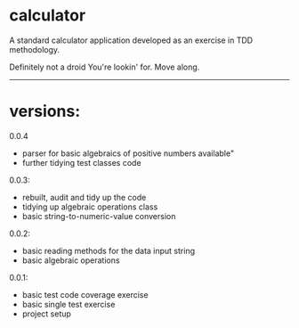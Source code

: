 # calculator

A standard calculator application developed as an exercise in TDD methodology.

Definitely not a droid You're lookin' for. Move along.

* * *

# versions:

0.0.4

+ parser for basic algebraics    of positive numbers available"
+ further tidying test classes code

0.0.3:
+ rebuilt, audit and tidy up the code
+ tidying up algebraic operations class
+ basic string-to-numeric-value conversion

0.0.2:
+ basic reading methods for the data input string
+ basic algebraic operations

0.0.1:
+ basic test code coverage exercise
+ basic single test exercise
+ project setup
